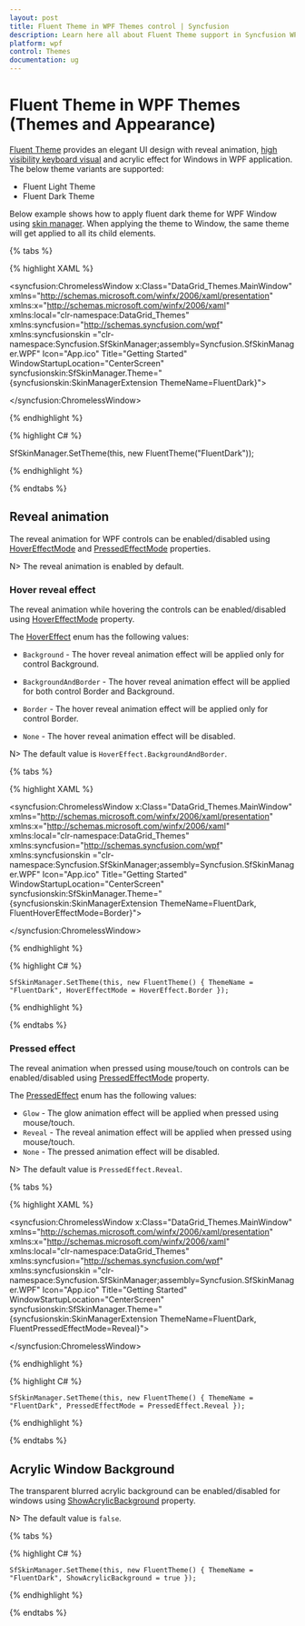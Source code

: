 ```yaml
---
layout: post
title: Fluent Theme in WPF Themes control | Syncfusion
description: Learn here all about Fluent Theme support in Syncfusion WPF Themes (Themes and Appearance) control and more.
platform: wpf
control: Themes
documentation: ug
---
```


# Fluent Theme in WPF Themes (Themes and Appearance)

[Fluent Theme](https://help.syncfusion.com/cr/wpf/Syncfusion.SfSkinManager.FluentTheme.html) provides an elegant UI design with reveal animation, [high visibility keyboard visual](https://help.syncfusion.com/wpf/themes/keyboard-focus-visual) and acrylic effect for Windows in WPF application. The below theme variants are supported:

* Fluent Light Theme
* Fluent Dark Theme

Below example shows how to apply fluent dark theme for WPF Window using [skin manager](https://help.syncfusion.com/wpf/themes/skin-manager). When applying the theme to Window, the same theme will get applied to all its child elements.  

{% tabs %}

{% highlight XAML %}

<syncfusion:ChromelessWindow x:Class="DataGrid_Themes.MainWindow"
                             xmlns="http://schemas.microsoft.com/winfx/2006/xaml/presentation"
                             xmlns:x="http://schemas.microsoft.com/winfx/2006/xaml"
                             xmlns:local="clr-namespace:DataGrid_Themes"
                             xmlns:syncfusion="http://schemas.syncfusion.com/wpf"
							 xmlns:syncfusionskin ="clr-namespace:Syncfusion.SfSkinManager;assembly=Syncfusion.SfSkinManager.WPF"
                             Icon="App.ico"
                             Title="Getting Started"
                             WindowStartupLocation="CenterScreen"
                             syncfusionskin:SfSkinManager.Theme="{syncfusionskin:SkinManagerExtension ThemeName=FluentDark}">

</syncfusion:ChromelessWindow>

{% endhighlight %}

{% highlight C# %}

SfSkinManager.SetTheme(this, new FluentTheme("FluentDark"));

{% endhighlight %}

{% endtabs %}

## Reveal animation

The reveal animation for WPF controls can be enabled/disabled using [HoverEffectMode](https://help.syncfusion.com/cr/wpf/Syncfusion.SfSkinManager.FluentTheme.html#Syncfusion_SfSkinManager_FluentTheme_HoverEffectMode) and [PressedEffectMode](https://help.syncfusion.com/cr/wpf/Syncfusion.SfSkinManager.FluentTheme.html#Syncfusion_SfSkinManager_FluentTheme_PressedEffectMode) properties. 

N> The reveal animation is enabled by default. 

### Hover reveal effect

The reveal animation while hovering the controls can be enabled/disabled using [HoverEffectMode](https://help.syncfusion.com/cr/wpf/Syncfusion.SfSkinManager.FluentTheme.html#Syncfusion_SfSkinManager_FluentTheme_HoverEffectMode) property.

The [HoverEffect](https://help.syncfusion.com/cr/wpf/Syncfusion.SfSkinManager.HoverEffect.html) enum has the following values:

* `Background` - The hover reveal animation effect will be applied only for control Background.

* `BackgroundAndBorder` - The hover reveal animation effect will be applied for both control Border and Background.

* `Border` - The hover reveal animation effect will be applied only for control Border.

* `None` - The hover reveal animation effect will be disabled.

N> The default value is `HoverEffect.BackgroundAndBorder`. 

{% tabs %}

{% highlight XAML %}

<syncfusion:ChromelessWindow x:Class="DataGrid_Themes.MainWindow"
                             xmlns="http://schemas.microsoft.com/winfx/2006/xaml/presentation"
                             xmlns:x="http://schemas.microsoft.com/winfx/2006/xaml"
                             xmlns:local="clr-namespace:DataGrid_Themes"
                             xmlns:syncfusion="http://schemas.syncfusion.com/wpf"
							 xmlns:syncfusionskin ="clr-namespace:Syncfusion.SfSkinManager;assembly=Syncfusion.SfSkinManager.WPF"
                             Icon="App.ico"
                             Title="Getting Started"
                             WindowStartupLocation="CenterScreen"
                             syncfusionskin:SfSkinManager.Theme="{syncfusionskin:SkinManagerExtension ThemeName=FluentDark, FluentHoverEffectMode=Border}">

</syncfusion:ChromelessWindow>

{% endhighlight %}

{% highlight C# %}

    SfSkinManager.SetTheme(this, new FluentTheme() { ThemeName = "FluentDark", HoverEffectMode = HoverEffect.Border });

{% endhighlight %}

{% endtabs %}

### Pressed effect

The reveal animation when pressed using mouse/touch on controls can be enabled/disabled using [PressedEffectMode](https://help.syncfusion.com/cr/wpf/Syncfusion.SfSkinManager.FluentTheme.html#Syncfusion_SfSkinManager_FluentTheme_PressedEffectMode) property.

The [PressedEffect](https://help.syncfusion.com/cr/wpf/Syncfusion.SfSkinManager.PressedEffect.html) enum has the following values:

* `Glow` - The glow animation effect will be applied when pressed using mouse/touch.
* `Reveal` - The reveal animation effect will be applied when pressed using mouse/touch.
* `None` - The pressed animation effect will be disabled.

N> The default value is `PressedEffect.Reveal`. 

{% tabs %}

{% highlight XAML %}

<syncfusion:ChromelessWindow x:Class="DataGrid_Themes.MainWindow"
                             xmlns="http://schemas.microsoft.com/winfx/2006/xaml/presentation"
                             xmlns:x="http://schemas.microsoft.com/winfx/2006/xaml"
                             xmlns:local="clr-namespace:DataGrid_Themes"
                             xmlns:syncfusion="http://schemas.syncfusion.com/wpf"
							 xmlns:syncfusionskin ="clr-namespace:Syncfusion.SfSkinManager;assembly=Syncfusion.SfSkinManager.WPF"
                             Icon="App.ico"
                             Title="Getting Started"
                             WindowStartupLocation="CenterScreen"
                             syncfusionskin:SfSkinManager.Theme="{syncfusionskin:SkinManagerExtension ThemeName=FluentDark, FluentPressedEffectMode=Reveal}">

</syncfusion:ChromelessWindow>

{% endhighlight %}

{% highlight C# %}

    SfSkinManager.SetTheme(this, new FluentTheme() { ThemeName = "FluentDark", PressedEffectMode = PressedEffect.Reveal });

{% endhighlight %}

{% endtabs %}

## Acrylic Window Background

The transparent blurred acrylic background can be enabled/disabled for windows using [ShowAcrylicBackground](https://help.syncfusion.com/cr/wpf/Syncfusion.SfSkinManager.FluentTheme.html#Syncfusion_SfSkinManager_FluentTheme_ShowAcrylicBackground) property.

N> The default value is `false`. 

{% tabs %}

{% highlight C# %}

    SfSkinManager.SetTheme(this, new FluentTheme() { ThemeName = "FluentDark", ShowAcrylicBackground = true });

{% endhighlight %}

{% endtabs %}
